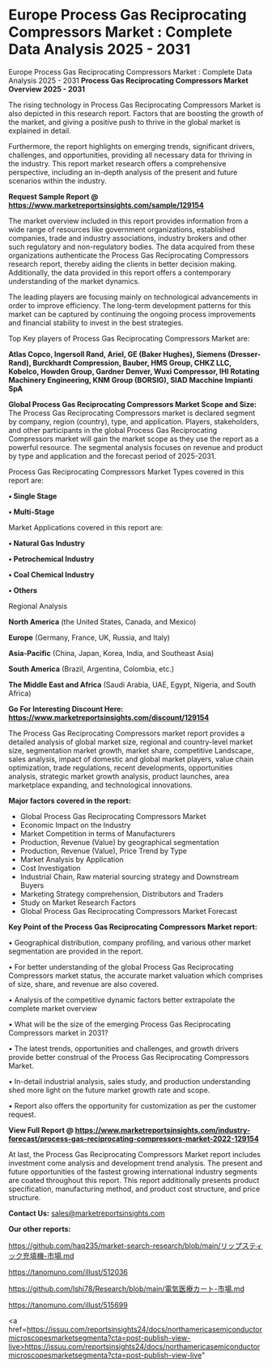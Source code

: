 # Europe Process Gas Reciprocating Compressors Market : Complete Data Analysis 2025 - 2031
Europe Process Gas Reciprocating Compressors Market : Complete Data Analysis 2025 - 2031
<Strong> Process Gas Reciprocating Compressors Market Overview 2025 - 2031</strong>

The rising technology in Process Gas Reciprocating Compressors Market is also depicted in this research report. Factors that are boosting the growth of the market, and giving a positive push to thrive in the global market is explained in detail.

Furthermore, the report highlights on emerging trends, significant drivers, challenges, and opportunities, providing all necessary data for thriving in the industry. This report market research offers a comprehensive perspective, including an in-depth analysis of the present and future scenarios within the industry.

<strong>Request Sample Report @ <a href=https://www.marketreportsinsights.com/sample/129154>https://www.marketreportsinsights.com/sample/129154</a></strong>

The market overview included in this report provides information from a wide range of resources like government organizations, established companies, trade and industry associations, industry brokers and other such regulatory and non-regulatory bodies. The data acquired from these organizations authenticate the Process Gas Reciprocating Compressors research report, thereby aiding the clients in better decision making. Additionally, the data provided in this report offers a contemporary understanding of the market dynamics.

The leading players are focusing mainly on technological advancements in order to improve efficiency. The long-term development patterns for this market can be captured by continuing the ongoing process improvements and financial stability to invest in the best strategies.

Top Key players of Process Gas Reciprocating Compressors Market are:

<strong>Atlas Copco, Ingersoll Rand, Ariel, GE (Baker Hughes), Siemens (Dresser-Rand), Burckhardt Compression, Bauber, HMS Group, CHKZ LLC, Kobelco, Howden Group, Gardner Denver, Wuxi Compressor, IHI Rotating Machinery Engineering, KNM Group (BORSIG), SIAD Macchine Impianti SpA</strong>

<strong><b>Global Process Gas Reciprocating Compressors Market Scope and Size:</b></strong>
The Process Gas Reciprocating Compressors market is declared segment by company, region (country), type, and application. Players, stakeholders, and other participants in the global Process Gas Reciprocating Compressors market will gain the market scope as they use the report as a powerful resource. The segmental analysis focuses on revenue and product by type and application and the forecast period of 2025-2031.

Process Gas Reciprocating Compressors Market Types covered in this report are:

<strong>• Single Stage

• Multi-Stage</strong>

Market Applications covered in this report are:

<strong>• Natural Gas Industry

• Petrochemical Industry

• Coal Chemical Industry

• Others</strong> 

Regional Analysis

<strong>North America</strong> (the United States, Canada, and Mexico)

<strong>Europe</strong> (Germany, France, UK, Russia, and Italy)

<strong>Asia-Pacific</strong> (China, Japan, Korea, India, and Southeast Asia)

<strong>South America</strong> (Brazil, Argentina, Colombia, etc.)

<strong>The Middle East and Africa</strong> (Saudi Arabia, UAE, Egypt, Nigeria, and South Africa)

<strong>Go For Interesting Discount Here: <a href=https://www.marketreportsinsights.com/discount/129154>https://www.marketreportsinsights.com/discount/129154</a></strong>

The Process Gas Reciprocating Compressors market report provides a detailed analysis of global market size, regional and country-level market size, segmentation market growth, market share, competitive Landscape, sales analysis, impact of domestic and global market players, value chain optimization, trade regulations, recent developments, opportunities analysis, strategic market growth analysis, product launches, area marketplace expanding, and technological innovations.

<strong><b>Major factors covered in the report:</b></strong>
<ul>
  <li>Global Process Gas Reciprocating Compressors Market </li>
  <li>Economic Impact on the Industry</li>
  <li>Market Competition in terms of Manufacturers</li>
  <li>Production, Revenue (Value) by geographical segmentation</li>
  <li>Production, Revenue (Value), Price Trend by Type</li>
  <li>Market Analysis by Application</li>
  <li>Cost Investigation</li>
  <li>Industrial Chain, Raw material sourcing strategy and Downstream Buyers</li>
  <li>Marketing Strategy comprehension, Distributors and Traders</li>
  <li>Study on Market Research Factors</li>
  <li>Global Process Gas Reciprocating Compressors Market Forecast</li>
</ul>

<strong><b>Key Point of the Process Gas Reciprocating Compressors Market report:</b></strong>

• Geographical distribution, company profiling, and various other market segmentation are provided in the report.

• For better understanding of the global Process Gas Reciprocating Compressors market status, the accurate market valuation which comprises of size, share, and revenue are also covered.

• Analysis of the competitive dynamic factors better extrapolate the complete market overview

• What will be the size of the emerging Process Gas Reciprocating Compressors market in 2031?

• The latest trends, opportunities and challenges, and growth drivers provide better construal of the Process Gas Reciprocating Compressors Market.

• In-detail industrial analysis, sales study, and production understanding shed more light on the future market growth rate and scope.

• Report also offers the opportunity for customization as per the customer request.

<strong><b>View Full Report @ <a href=https://www.marketreportsinsights.com/industry-forecast/process-gas-reciprocating-compressors-market-2022-129154>https://www.marketreportsinsights.com/industry-forecast/process-gas-reciprocating-compressors-market-2022-129154</a></b></strong>


At last, the Process Gas Reciprocating Compressors Market report includes investment come analysis and development trend analysis. The present and future opportunities of the fastest growing international industry segments are coated throughout this report. This report additionally presents product specification, manufacturing method, and product cost structure, and price structure.

<strong>Contact Us:</strong>
sales@marketreportsinsights.com

<strong>Our other reports:</strong>

<a href=https://github.com/haq235/market-search-research/blob/main/リップスティック充填機-市場.md>https://github.com/haq235/market-search-research/blob/main/リップスティック充填機-市場.md</a>

<a href=https://tanomuno.com/illust/512036>https://tanomuno.com/illust/512036</a>

<a href=https://github.com/Ishi78/Research/blob/main/電気医療カート-市場.md>https://github.com/Ishi78/Research/blob/main/電気医療カート-市場.md</a>

<a href=https://tanomuno.com/illust/515699>https://tanomuno.com/illust/515699</a>

<a href=https://issuu.com/reportsinsights24/docs/northamericasemiconductormicroscopesmarketsegmenta?cta=post-publish-view-live>https://issuu.com/reportsinsights24/docs/northamericasemiconductormicroscopesmarketsegmenta?cta=post-publish-view-live</a>"
